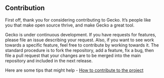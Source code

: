 ## Contribution

First off, thank you for considering contributing to Gecko. It’s people like you that make open source thrive, and make Gecko a great tool.

Gecko is under continuous development. If you have requests for features, please file an issue describing your request. Also, if you want to see work towards a specific feature, feel free to contribute by working towards it. The standard procedure is to fork the repository, add a feature, fix a bug, then file a pull request that your changes are to be merged into the main repository and included in the next release.

Here are some tips that might help - [How to contribute to the project](HOW_TO_CONTRIBUTE.md)
